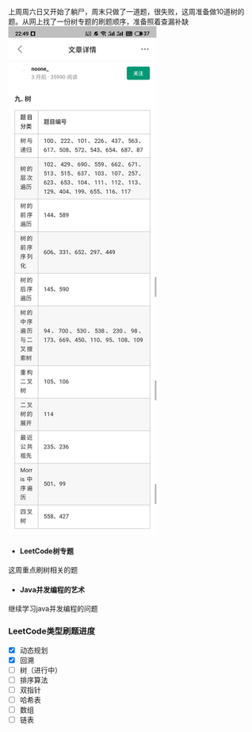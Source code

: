 
上周周六日又开始了躺尸，周末只做了一道题，很失败，这周准备做10道树的题。从网上找了一份树专题的刷题顺序，准备照着查漏补缺
![树](https://github.com/echoRookie/WeeklyPlan/blob/master/image/leetcode_tree.jpg)
- #### LeetCode树专题
这周重点刷树相关的题
- #### Java并发编程的艺术
 继续学习java并发编程的问题

### LeetCode类型刷题进度
- [x] 动态规划
- [x] 回溯
- [ ] 树（进行中）
- [ ] 排序算法
- [ ] 双指针
- [ ] 哈希表
- [ ] 数组
- [ ] 链表
